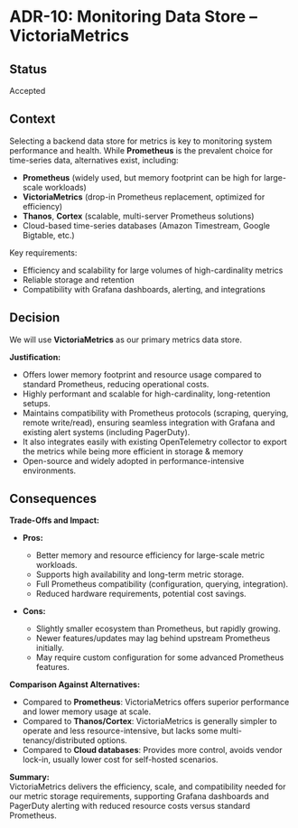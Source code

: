 # ADR-10: Monitoring Data Store – VictoriaMetrics

## Status
Accepted

## Context
Selecting a backend data store for metrics is key to monitoring system performance and health. While **Prometheus** is the prevalent choice for time-series data, alternatives exist, including:

- **Prometheus** (widely used, but memory footprint can be high for large-scale workloads)
- **VictoriaMetrics** (drop-in Prometheus replacement, optimized for efficiency)
- **Thanos**, **Cortex** (scalable, multi-server Prometheus solutions)
- Cloud-based time-series databases (Amazon Timestream, Google Bigtable, etc.)

Key requirements:
- Efficiency and scalability for large volumes of high-cardinality metrics
- Reliable storage and retention
- Compatibility with Grafana dashboards, alerting, and integrations

## Decision
We will use **VictoriaMetrics** as our primary metrics data store.

**Justification:**
- Offers lower memory footprint and resource usage compared to standard Prometheus, reducing operational costs.
- Highly performant and scalable for high-cardinality, long-retention setups.
- Maintains compatibility with Prometheus protocols (scraping, querying, remote write/read), ensuring seamless integration with Grafana and existing alert systems (including PagerDuty).
- It also integrates easily with existing OpenTelemetry collector to export the metrics while being more efficient in storage & memory
- Open-source and widely adopted in performance-intensive environments.

## Consequences

**Trade-Offs and Impact:**

- **Pros:**
  - Better memory and resource efficiency for large-scale metric workloads.
  - Supports high availability and long-term metric storage.
  - Full Prometheus compatibility (configuration, querying, integration).
  - Reduced hardware requirements, potential cost savings.

- **Cons:**
  - Slightly smaller ecosystem than Prometheus, but rapidly growing.
  - Newer features/updates may lag behind upstream Prometheus initially.
  - May require custom configuration for some advanced Prometheus features.

**Comparison Against Alternatives:**
- Compared to **Prometheus**: VictoriaMetrics offers superior performance and lower memory usage at scale.
- Compared to **Thanos/Cortex**: VictoriaMetrics is generally simpler to operate and less resource-intensive, but lacks some multi-tenancy/distributed options.
- Compared to **Cloud databases**: Provides more control, avoids vendor lock-in, usually lower cost for self-hosted scenarios.

**Summary:**  
VictoriaMetrics delivers the efficiency, scale, and compatibility needed for our metric storage requirements, supporting Grafana dashboards and PagerDuty alerting with reduced resource costs versus standard Prometheus.
